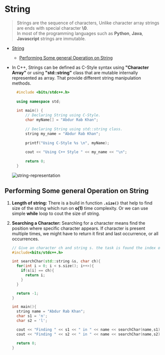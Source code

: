 # String

> Strings are the sequence of characters, Unlike character array strings are ends with special character **\0**. \
> In most of the programming languages such as **Python**, **Java**, **Javascript** strings are immutable.

- [String](#string)
  - [Performing Some general Operation on String](#performing-some-general-operation-on-string)

- In C++, Strings can be defined as C-Style syntax using **"Character Array"** or using **"std::string"** class that are mutable internally represented as array. That provide different string manipulation methods.
  
  ```cpp
    #include <bits/stdc++.h>
    
    using namespace std;
    
    int main() {
        // Declaring String using C-Style.
        char myName[] = "Abdur Rab Khan";
    
        // Declaring String using std::string class.
        string my_name = "Abdur Rab Khan";
    
        printf("Using C-Style %s \n", myName);
    
        cout << "Using C++ Style " << my_name << "\n";
    
        return 0;
    }
  ```

    ![string-representation](https://media.geeksforgeeks.org/wp-content/uploads/20241206104942270669/String.png)

## Performing Some general Operation on String

1. **Length of string:** There is a build in function **`.size()`** that help to find size of the string which run on **o(1)** time complexity. Or we can use simple **while** loop to cout the size of string.
2. **Searching a Character:** Searching for a character means find the position where specific character appears. If character is present multiple times, we might have to return it first and last occurrence, or all occurrences.
  
    ```cpp
    // Give an character ch and string s. the task is found the index of first occurrence of the character ch. if not found return -1.  
    #include<bits/stdc++.h>
    
    int searchChar(std::string &s, char ch){
      for(int i = 0; i < s.size(); i++>){
        if(s[i] == ch){
          return i;
        }
      }

      return -1;
    }

    int main(){
      string name = "Abdur Rab Khan";
      char s1 = 'n';
      char s2 = 'l';

      cout << "Finding " << s1 << " in " << name << searchChar(name,s1); // 13
      cout << "Finding " << s2 << " in " << name << searchChar(name,s2); // -1

      return 0;
    }
    ```
